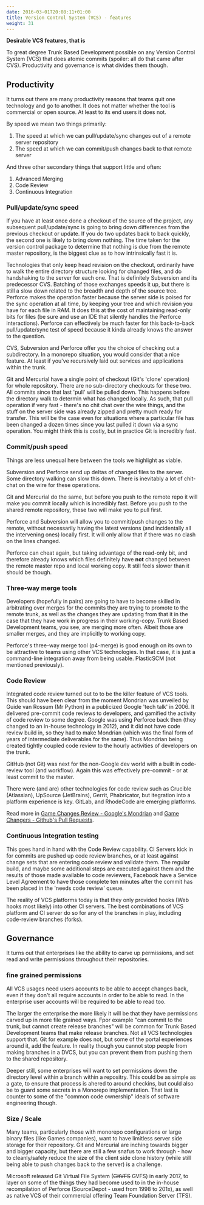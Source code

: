 ```yaml
---
date: 2016-03-01T20:08:11+01:00
title: Version Control System (VCS) - features
weight: 31
---
```


**Desirable VCS features, that is**

To great degree Trunk Based Development possible on any Version Control System (VCS) that does atomic commits (spoiler: all do 
that came after CVS).  Productivity and governance is what divides them though.

## Productivity

It turns out there are many 
productivity reasons that teams quit one technology and go to another. It does not matter whether the tool is commercial
or open source. At least to its end users it does not.

By speed we mean two things primarily:

1. The speed at which we can pull/update/sync changes out of a remote server repository
2. The speed at which we can commit/push changes back to that remote server

And three other secondary things that support little and often:

1. Advanced Merging
2. Code Review
3. Continuous Integration

### Pull/update/sync speed

If you have at least once done a checkout of the source of the project, any subsequent pull/update/sync is going to bring down 
differences from the previous checkout or update.  If you do two updates back to back quickly, the second one is likely to bring 
down nothing.  The time taken for the version control package to determine that nothing is due from the remote master 
repository, is the biggest clue as to how intrinsically fast it is. 

Technologies that only keep head revision on the checkout, ordinarily have to walk the entire directory structure 
looking for changed files, and do handshaking to the server for each one. That is definitely Subversion and its predecessor CVS. 
Batching of those exchanges speeds it up, but there is still a slow down related to the breadth and depth of the source
tree. Perforce makes the operation faster because the server side is poised for the sync operation at all time, by 
keeping your tree and which revision you have for each file in RAM. It does this at the cost of maintaining read-only
bits for files (be sure and use an IDE that silently handles the Perforce interactions). Perforce can effectively be much
faster for this back-to-back pull/update/sync test of speed because it kinda already knows the answer to the question.

CVS, Subversion and Perforce offer you the choice of checking out a subdirectory. In a monorepo situation, you would 
consider that a nice feature. At least if you've recursively laid out services and applications within the trunk.

Git and Mercurial have a single point of checkout (Git's 'clone' operation) for whole repository.  There are no sub-directory checkouts 
for these two. All commits since that 
last 'pull' will be pulled down. This happens before the directory walk to determin what has changed locally. As such, that 
pull operation if very fast - there's no chit chat over the wire things, and the stuff on the server side was already 
zipped and pretty much ready for transfer. This will be the case even for situations where a particular 
file has been changed a dozen times since you last pulled it down via a sync operation.  You might think 
this is costly, but in practice Git is incredibly fast.

### Commit/push speed

Things are less unequal here between the tools we highlight as viable.  

Subversion and Perforce send up deltas of changed files to the server. Some directory walking can slow this down. There 
is inevitably a lot of chit-chat on the wire for these operations. 

Git and Mercurial do the same, but before you push to the remote repo it will make you commit locally which is incredibly 
fast. Before you push to the shared remote repository, these two will make you to pull first.  

Perforce and Subversion will allow you to commit/push changes to the remote, without necessarily having the latest versions (and 
incidentally all the intervening ones) locally first.  It will only allow that if there was no clash on the lines changed.

Perforce can cheat again, but taking advantage of the read-only bit, and therefore already knows which files definitely 
have **not** changed between the remote master repo and local working copy. It still feels slower than it should be though.  

### Three-way merge tools

Developers (hopefully in pairs) are going to have to become skilled in arbitrating over merges for the commits they 
are trying to promote to the remote trunk, as well as the changes they are updating from that it in the case that they 
have work in progress in their working-copy. Trunk Based Development teams, you see, are merging more often. Albeit 
those are smaller merges, and they are implicitly to working copy.

Perforce's three-way merge tool (p4-merge) is good enough on its own to be attractive to teams using other VCS 
technologies. In that case, it is just a command-line integration away from being usable.  PlasticSCM (not mentioned previously).

### Code Review

Integrated code review turned out to to be the killer feature of VCS tools. This should have been clear from the moment Mondrian
was unveiled by Guide van Rossum (Mr Python) in a publicized Google 'tech talk' in 2006. It delivered pre-commit
code reviews to developers, and gamified the activity of code review to some degree. Google was
using Perforce back then (they changed to an in-house technology in 2012), and it did not have code review build in, so 
they had to make Mondrian (which was the final form of years of intermediate deliverables for the same). Thus
Mondrian being created tightly coupled code review to the hourly activities of developers on the trunk. 

GitHub (not Git) was next for the non-Google dev world with a built in code-review tool (and workflow). Again this was 
effectively pre-commit - or at least commit to the master.

There were (and are) other technologies for code review such as Crucible (Atlassian), UpSource (JetBrains), Gerrit, 
Phabricator, but itegration into a platform experience is key.  GitLab, and RhodeCode are emerging platforms.

Read more in [Game Changes Review - Google's Mondrian](/game-changers/index.html#mondrian-2006) and 
[Game Changers - Github's Pull Requests](/game-changers/index.html#pull-requests-2008).

### Continuous Integration testing

This goes hand in hand with the Code Review capability. CI Servers kick in for commits are pushed up code review branches, 
or at least against change sets that are entering code review and validate them. The regular build, and maybe some 
additional steps are executed against them and the results of those made available to code reviewers, Facebook have a 
Service Level Agreement to have those complete ten minutes after the commit has been placed in the 'needs code review'
queue.

The reality of VCS platforms today is that they only provided hooks (Web hooks most likely) into other CI servers. The
best combinations of VCS platform and CI server do so for any of the branches in play, including code-review branches 
(forks).

## Governance

It turns out that enterprises like the ability to carve up permissions, and set read and write permissions throughout
their repositories.

### fine grained permissions

All VCS usages need users accounts to be able to accept changes back, even if they don't all require accounts in order
to be able to read. In the enterprise user accounts will be required to be able to read too.

The larger the enterprise the more likely it will be that they have permissions carved up in more file grained ways.
Fpor example "can commit to the trunk, but cannot create release branches" will be common for Trunk Based Development
teams that make release branches.  Not all VCS technologies support that. Git for example does not, but some of the 
portal experiences around it, add the feature. In reality though you cannot stop people from making branches in a DVCS,
but you can prevent them from pushing them to the shared repository.

Deeper still, some enterprises will want to set permissions down the directory level within a branch within a repositry.
This could be as simple as a gate, to ensure that process is ahered to around checkins, but could also be to guard
some secrets in a Monorepo implementation. That last is counter to some of the "common code ownership" ideals of
software engineering though.

### Size / Scale

Many teams, particularly those with monorepo configurations or large binary files (like Games companies), want to have 
limitless server side storage for their repository.  Git and Mercurial are inching towards bigger and bigger 
capacity, but there are still a few snafus to work through - how to cleanly/safely reduce the size of the client side clone
history (while still being able to push changes back to the server) is a challenge.

Microsoft released Git Virtual File System (~~GitVFS~~ GVFS) in early 2017, to layer on some of the things they had 
become used to in the in-house recompilation of Perforce (SourceDepot - used from 1998 to 201x), as well as native VCS 
of their commercial offering Team Foundation Server (TFS).
